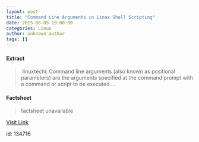 ```yaml
---
layout: post
title: "Command Line Arguments in Linux Shell Scripting"
date: 2015-06-05 19:00:00
categories: Linux
author: unknown author
tags: []
---
```



#### Extract
>&nbsp;linuxtechi: Command line arguments (also known as positional parameters) are the arguments specified at the command prompt with a command or script to be executed....

#### Factsheet
>factsheet unavailable

[Visit Link](http://www.linuxtoday.com/developer/command-line-arguments-in-linux-shell-scripting-150604214011.html)

id:  134716
